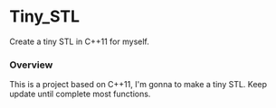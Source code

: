 # Tiny_STL
Create a tiny STL in C++11 for myself.

### Overview
This is a project based on C++11, I'm gonna to make a tiny STL. Keep update until complete most functions.
